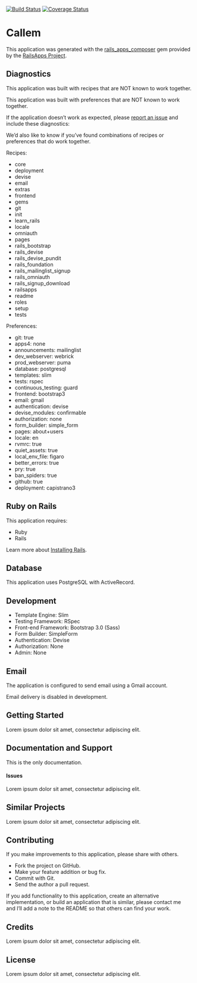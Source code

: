 [![Build Status](https://api.travis-ci.org/ThomasTran/callem.png)](https://api.travis-ci.org/ThomasTran/callem.png) [![Coverage Status](https://coveralls.io/repos/ThomasTran/callem/badge.png?branch=master)](https://coveralls.io/r/ThomasTran/callem?branch=master)


Callem
=========

This application was generated with the [rails_apps_composer](https://github.com/RailsApps/rails_apps_composer) gem
provided by the [RailsApps Project](http://railsapps.github.io/).

Diagnostics
-----------

This application was built with recipes that are NOT known to work together.

This application was built with preferences that are NOT known to work
together.

If the application doesn’t work as expected, please [report an issue](https://github.com/RailsApps/rails_apps_composer/issues)
and include these diagnostics:

We’d also like to know if you’ve found combinations of recipes or
preferences that do work together.

Recipes:

* core
* deployment
* devise
* email
* extras
* frontend
* gems
* git
* init
* learn_rails
* locale
* omniauth
* pages
* rails_bootstrap
* rails_devise
* rails_devise_pundit
* rails_foundation
* rails_mailinglist_signup
* rails_omniauth
* rails_signup_download
* railsapps
* readme
* roles
* setup
* tests

Preferences:

* git: true
* apps4: none
* announcements: mailinglist
* dev_webserver: webrick
* prod_webserver: puma
* database: postgresql
* templates: slim
* tests: rspec
* continuous_testing: guard
* frontend: bootstrap3
* email: gmail
* authentication: devise
* devise_modules: confirmable
* authorization: none
* form_builder: simple_form
* pages: about+users
* locale: en
* rvmrc: true
* quiet_assets: true
* local_env_file: figaro
* better_errors: true
* pry: true
* ban_spiders: true
* github: true
* deployment: capistrano3

Ruby on Rails
-------------

This application requires:

-   Ruby
-   Rails

Learn more about [Installing Rails](http://railsapps.github.io/installing-rails.html).

Database
--------

This application uses PostgreSQL with ActiveRecord.

Development
-----------

-   Template Engine: Slim
-   Testing Framework: RSpec
-   Front-end Framework: Bootstrap 3.0 (Sass)
-   Form Builder: SimpleForm
-   Authentication: Devise
-   Authorization: None
-   Admin: None

Email
-----

The application is configured to send email using a Gmail account.

Email delivery is disabled in development.

Getting Started
---------------

Lorem ipsum dolor sit amet, consectetur adipiscing elit.

Documentation and Support
-------------------------

This is the only documentation.

#### Issues

Lorem ipsum dolor sit amet, consectetur adipiscing elit.

Similar Projects
----------------

Lorem ipsum dolor sit amet, consectetur adipiscing elit.

Contributing
------------

If you make improvements to this application, please share with others.

-   Fork the project on GitHub.
-   Make your feature addition or bug fix.
-   Commit with Git.
-   Send the author a pull request.

If you add functionality to this application, create an alternative
implementation, or build an application that is similar, please contact
me and I’ll add a note to the README so that others can find your work.

Credits
-------

Lorem ipsum dolor sit amet, consectetur adipiscing elit.

License
-------

Lorem ipsum dolor sit amet, consectetur adipiscing elit.
